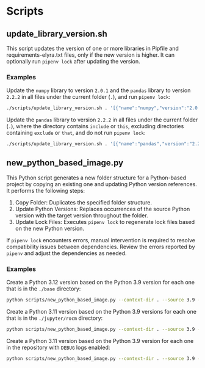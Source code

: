 # Scripts

## update_library_version.sh

This script updates the version of one or more libraries in Pipfile and requirements-elyra.txt files, only if the new version is higher. It can optionally run `pipenv lock` after updating the version.

### Examples

Update the `numpy` library to version `2.0.1` and the `pandas` library to version `2.2.2` in all files under the current folder (`.`), and run `pipenv lock`:

```sh
./scripts/update_library_version.sh . '[{"name":"numpy","version":"2.0.1"},{"name":"pandas","version":"2.2.2"}]' '' '' true
```

Update the `pandas` library to version `2.2.2` in all files under the current folder (`.`), where the directory contains `include` or `this`, excluding directories containing `exclude` or `that`, and do not run `pipenv lock`:

```sh
./scripts/update_library_version.sh . '[{"name":"pandas","version":"2.2.2"}]' 'include|this' 'exclude|that' false
```

## new_python_based_image.py

This Python script generates a new folder structure for a Python-based project by copying an existing one and updating Python version references. It performs the following steps:

1. Copy Folder: Duplicates the specified folder structure.
1. Update Python Versions: Replaces occurrences of the source Python version with the target version throughout the folder.
1. Update Lock Files: Executes `pipenv lock` to regenerate lock files based on the new Python version.

If `pipenv lock` encounters errors, manual intervention is required to resolve compatibility issues between dependencies. Review the errors reported by `pipenv` and adjust the dependencies as needed.

### Examples

Create a Python 3.12 version based on the Python 3.9 version for each one that is in the `./base` directory:

```sh
python scripts/new_python_based_image.py --context-dir . --source 3.9 --target 3.12 --match ./base
```

Create a Python 3.11 version based on the Python 3.9 versions for each one that is in the `./jupyter/rocm` directory:

```sh
python scripts/new_python_based_image.py --context-dir . --source 3.9 --target 3.11 --match ./jupyter/rocm
```

Create a Python 3.11 version based on the Python 3.9 version for each one in the repository with `DEBUG` logs enabled:

```sh
python scripts/new_python_based_image.py --context-dir . --source 3.9 --target 3.11 --match ./ --log-level DEBUG
```
